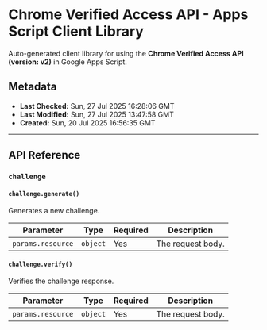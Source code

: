 # Chrome Verified Access API - Apps Script Client Library

Auto-generated client library for using the **Chrome Verified Access API (version: v2)** in Google Apps Script.

## Metadata

- **Last Checked:** Sun, 27 Jul 2025 16:28:06 GMT
- **Last Modified:** Sun, 27 Jul 2025 13:47:58 GMT
- **Created:** Sun, 20 Jul 2025 16:56:35 GMT



---

## API Reference

### `challenge`

#### `challenge.generate()`

Generates a new challenge.

| Parameter | Type | Required | Description |
|---|---|---|---|
| `params.resource` | `object` | Yes | The request body. |

#### `challenge.verify()`

Verifies the challenge response.

| Parameter | Type | Required | Description |
|---|---|---|---|
| `params.resource` | `object` | Yes | The request body. |